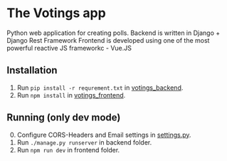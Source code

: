 # The Votings app
Python web application for creating polls.
Backend is written in Django + Django Rest Framework
Frontend is developed using one of the most powerful reactive JS frameworkc - Vue.JS

## Installation
1. Run `pip install -r requrement.txt` in [votings_backend](/votings_backend).
2. Run `npm install` in [votings_frontend](/votings_frontend).

## Running (only dev mode)
0. Configure CORS-Headers and Email settings in [settings.py](/votings_backend/project/settings.py).
1. Run `./manage.py runserver` in backend folder.
2. Run `npm run dev` in frontend folder.
